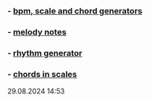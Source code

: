 ### - [bpm, scale and chord generators](https://y-bears.github.io/music-quokka/bpm-sc-ch.html)
### - [melody notes](https://y-bears.github.io/music-quokka/melody.html)
### - [rhythm generator](https://y-bears.github.io/music-quokka/rhythm.html)
### - [chords in scales](https://y-bears.github.io/music-quokka/ch-in-scale.html)

29.08.2024 14:53
